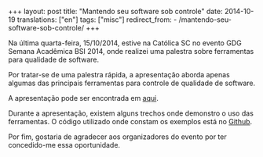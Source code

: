 +++
layout: post
title:  "Mantendo seu software sob controle"
date:   2014-10-19
translations: ["en"]
tags: ["misc"]
redirect_from:
    - /mantendo-seu-software-sob-controle/
+++

<p class="intro"><span class="dropcap">N</span>a última quarta-feira, 15/10/2014, estive na Católica SC no evento GDG Semana Acadêmica BSI 2014, onde realizei uma palestra sobre ferramentas para qualidade de software.</p>

Por tratar-se de uma palestra rápida, a apresentação aborda apenas algumas das principais ferramentas para controle de qualidade de software.

A apresentação pode ser encontrada em [aqui][apresentacao].

Durante a apresentação, existem alguns trechos onde demonstro o uso das ferramentas. O código utilizado onde constam os exemplos está no [Github][repositorio].

Por fim, gostaria de agradecer aos organizadores do evento por ter concedido-me essa oportunidade.

[apresentacao]: https://speakerdeck.com/ionixjunior/mantendo-seu-software-sob-controle
[repositorio]:  https://github.com/ionixjunior/php-qa